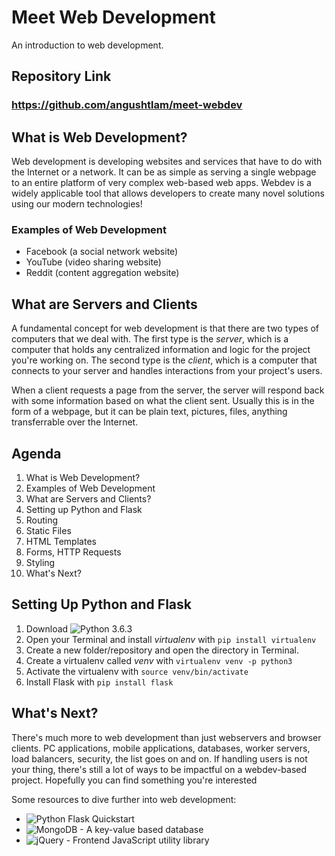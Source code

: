 # Meet Web Development
An introduction to web development.

## Repository Link
### https://github.com/angushtlam/meet-webdev

## What is Web Development?
Web development is developing websites and services that have to do with the Internet or a network. It can be as simple as serving a single webpage to an entire platform of very complex web-based web apps. Webdev is a widely applicable tool that allows developers to create many novel solutions using our modern technologies!

### Examples of Web Development
* Facebook (a social network website)
* YouTube (video sharing website)
* Reddit (content aggregation website)

## What are Servers and Clients
A fundamental concept for web development is that there are two types of computers that we deal with. The first type is the *server*, which is a computer that holds any centralized information and logic for the project you're working on. The second type is the *client*, which is a computer that connects to your server and handles interactions from your project's users.

When a client requests a page from the server, the server will respond back with some information based on what the client sent. Usually this is in the form of a webpage, but it can be plain text, pictures, files, anything transferrable over the Internet.

## Agenda
1. What is Web Development?
2. Examples of Web Development
3. What are Servers and Clients?
4. Setting up Python and Flask
5. Routing
6. Static Files
7. HTML Templates
8. Forms, HTTP Requests
9. Styling
10. What's Next?

## Setting Up Python and Flask
1. Download ![Python 3.6.3](https://www.python.org/downloads/)
2. Open your Terminal and install *virtualenv* with `pip install virtualenv`
3. Create a new folder/repository and open the directory in Terminal.
4. Create a virtualenv called *venv* with `virtualenv venv -p python3`
5. Activate the virtualenv with `source venv/bin/activate`
6. Install Flask with `pip install flask`

## What's Next?
There's much more to web development than just webservers and browser clients. PC applications, mobile applications, databases, worker servers, load balancers, security, the list goes on and on. If handling users is not your thing, there's still a lot of ways to be impactful on a webdev-based project. Hopefully you can find something you're interested

Some resources to dive further into web development:
- ![Python Flask Quickstart](http://flask.pocoo.org/docs/0.12/quickstart/)
- ![MongoDB - A key-value based database](https://www.mongodb.com/)
- ![jQuery - Frontend JavaScript utility library](https://jquery.com/)
